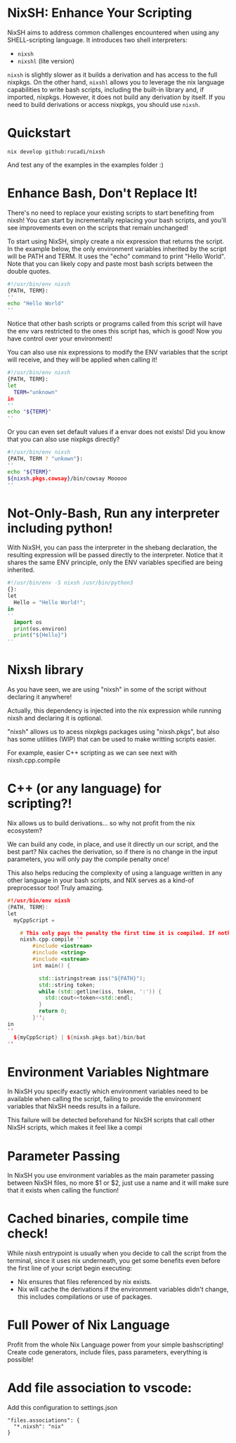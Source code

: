 # NixSH: Enhance Your Scripting

NixSH aims to address common challenges encountered when using any SHELL-scripting language. It introduces two shell interpreters:

- `nixsh`
- `nixshl` (lite version)

`nixsh` is slightly slower as it builds a derivation and has access to the full nixpkgs. On the other hand, `nixshl` allows you to leverage the nix language capabilities to write bash scripts, including the built-in library and, if imported, nixpkgs. However, it does not build any derivation by itself. If you need to build derivations or access nixpkgs, you should use `nixsh`.

# Quickstart
```nix develop github:rucadi/nixsh```

And test any of the examples in the examples folder :)
# Enhance Bash, Don't Replace It!

There's no need to replace your existing scripts to start benefiting from nixsh! You can start by incrementally replacing your bash scripts, and you'll see improvements even on the scripts that remain unchanged!

To start using NixSH, simply create a nix expression that returns the script. In the example below, the only environment variables inherited by the script will be PATH and TERM. It uses the "echo" command to print "Hello World". Note that you can likely copy and paste most bash scripts between the double quotes.

```bash
#!/usr/bin/env nixsh
{PATH, TERM}:
''
echo "Hello World"
''
```

Notice that other bash scripts or programs called from this script will have the env vars restricted to the ones this script has, which is good! Now you have control over your environment!

You can also use nix expressions to modify the ENV variables that the script will receive, and they will be applied when calling it!

```bash
#!/usr/bin/env nixsh
{PATH, TERM}:
let 
  TERM="unknown"
in
''
echo "${TERM}"
''
```

Or you can even set default values if a envar does not exists!
Did you know that you can also use nixpkgs directly?

```bash
#!/usr/bin/env nixsh
{PATH, TERM ? "unkown"}:
''
echo "${TERM}"
${nixsh.pkgs.cowsay}/bin/cowsay Mooooo
''
```



# Not-Only-Bash, Run any interpreter including python!

With NixSH, you can pass the interpreter in the shebang declaration, the resulting expression will be passed directly to the interpreter.
Notice that it shares the same ENV principle, only the ENV variables specified are being inherited.

```python
#!/usr/bin/env -S nixsh /usr/bin/python3
{}:
let 
  Hello = "Hello World!";
in
''
  import os
  print(os.environ)
  print("${Hello}")
''
```


# Nixsh library

As you have seen, we are using "nixsh" in some of the script without declaring it anywhere!

Actually, this dependency is injected into the nix expression while running nixsh and declaring it is optional.

"nixsh" allows us to acess nixpkgs packages using "nixsh.pkgs", but also has some utilities (WIP) that can be used to 
make writting scripts easier.


For example, easier C++ scripting as we can see next with nixsh.cpp.compile


# C++ (or any language) for scripting?!

Nix allows us to build derivations... 
so why not profit from the nix ecosystem?

We can build any code, in place, and use it directly un our script, and the best part?
Nix caches the derivation, so if there is no change in the input parameters, you will only pay the compile penalty once!

This also helps reducing the complexity of using a language written in any other language in your bash scripts, and NIX serves as a kind-of
preprocessor too! Truly amazing.


```c++
#!/usr/bin/env nixsh
{PATH, TERM}:
let 
  myCppScript =

    # This only pays the penalty the first time it is compiled. If nothing changes in the environment, the binary is cached.
    nixsh.cpp.compile ''
        #include <iostream>
        #include <string>
        #include <sstream>
        int main() {

          std::istringstream iss("${PATH}");
          std::string token;
          while (std::getline(iss, token, ':')) {
            std::cout<<token<<std::endl;
          }
          return 0;
        }'';
in
''
  ${myCppScript} | ${nixsh.pkgs.bat}/bin/bat
''
```


# Environment Variables Nightmare
In NixSH you specify exactly which environment variables need to be available when calling the script,
failing to provide the environment variables that NixSH needs results in a failure.

This failure will be detected beforehand for NixSH scripts that call other NixSH scripts, which makes it feel like a compi 

# Parameter Passing
In NixSH you use environment variables as the main parameter passing between NixSH files, no more $1 or $2, just use a name and it will make sure that it exists when calling the function!

# Cached binaries, compile time check!
While nixsh entrypoint is usually when you decide to call the script from the terminal, since it uses nix underneath, 
you get some benefits even before the first line of your script begin executing:

- Nix ensures that files referenced by nix exists.
- Nix will cache the derivations if the environment variables didn't change, this includes compilations or use of packages. 

# Full Power of Nix Language
Profit from the whole Nix Language power from your simple bashscripting! 
Create code generators, include files, pass parameters, everything is possible!

# Add file association to vscode:

Add this configuration to settings.json

```
"files.associations": {
  "*.nixsh": "nix"
}
```